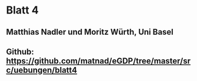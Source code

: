 # Blatt 4
## Matthias Nadler und Moritz Würth, Uni Basel
## Github: https://github.com/matnad/eGDP/tree/master/src/uebungen/blatt4
